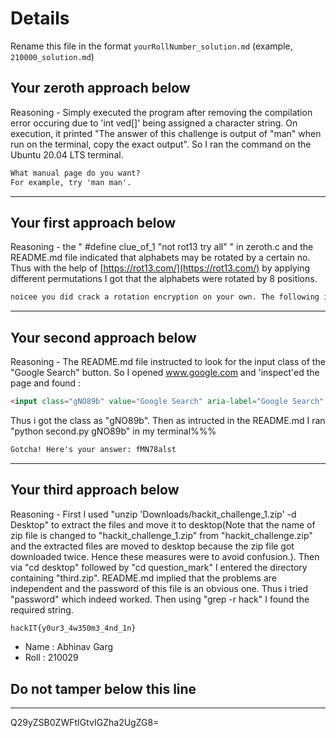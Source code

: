 # Details

Rename this file in the format `yourRollNumber_solution.md` (example, `210000_solution.md`)

## Your zeroth approach below

Reasoning - Simply executed the program after removing the compilation error occuring due to 'int ved[]' being assigned a character string. On execution, it printed "The answer of this challenge is output of "man" when run on the terminal, copy the exact output". So I ran the command on the Ubuntu 20.04 LTS terminal.

```md
What manual page do you want?
For example, try 'man man'.
```

---

## Your first approach below

Reasoning - the " #define clue_of_1 "not rot13 try all" " in zeroth.c and the README.md file indicated that alphabets may be rotated by a certain no. Thus with the help of [https://rot13.com/](https://rot13.com/) by applying different permutations I got that the alphabets were rotated by 8 positions.

```md
noicee you did crack a rotation encryption on your own. The following is a clue for the next puzzle: CLASS of that INPUT %%%
```

---

## Your second approach below

Reasoning - The README.md file instructed to look for the input class of the "Google Search" button. So I opened www.google.com and 'inspect'ed the page and found :

```html
<input class="gNO89b" value="Google Search" aria-label="Google Search" name="btnK" role="button" tabindex="0" type="submit" data-ved="0ahUKEwjEjrKKr_D3AhVwp1YBHeBxC2QQ4dUDCA0">
```

Thus i got the class as "gNO89b". Then as intructed in the README.md I ran "python second.py gNO89b" in my terminal%%%

```md
Gotcha! Here's your answer: fMN78alst
```

---

## Your third approach below

Reasoning - First I used "unzip 'Downloads/hackit_challenge_1.zip' -d Desktop" to extract the files and move it to desktop(Note that the name of zip file is changed to "hackit_challenge_1.zip" from "hackit_challenge.zip" and the extracted files are moved to desktop because the zip file got downloaded twice. Hence these measures were to avoid confusion.). Then via "cd desktop" followed by "cd question_mark" I entered the directory containing "third.zip". README.md implied that the problems are independent and the password of this file is an obvious one. Thus i tried "password" which indeed worked. Then using "grep -r hack" I found the required string.

```md
hackIT{y0ur3_4w350m3_4nd_1n}
```

- Name : Abhinav Garg
- Roll : 210029

## Do not tamper below this line

---

Q29yZSB0ZWFtIGtvIGZha2UgZG8=
